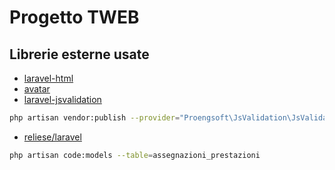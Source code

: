 # Progetto TWEB

## Librerie esterne usate
- [laravel-html](https://github.com/spatie/laravel-html)
- [avatar](https://github.com/laravolt/avatar)
- [laravel-jsvalidation](https://github.com/proengsoft/laravel-jsvalidation)
```bash
php artisan vendor:publish --provider="Proengsoft\JsValidation\JsValidationServiceProvider"
```
- [reliese/laravel](https://github.com/reliese/laravel)
```bash
php artisan code:models --table=assegnazioni_prestazioni
```